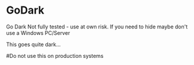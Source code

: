 # GoDark
Go Dark
Not fully tested - use at own risk. If you need to hide maybe don't use a Windows PC/Server

This goes quite dark...

#Do not use this on production systems
